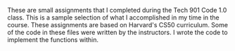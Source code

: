 These are small assignments that I completed during the Tech 901 Code 1.0 class. This is a sample selection of what I accomplished in my time in the course.
These assignments are based on Harvard's CS50 curriculum. Some of the code in these files were written by the instructors. I wrote the code to implement the functions within.
